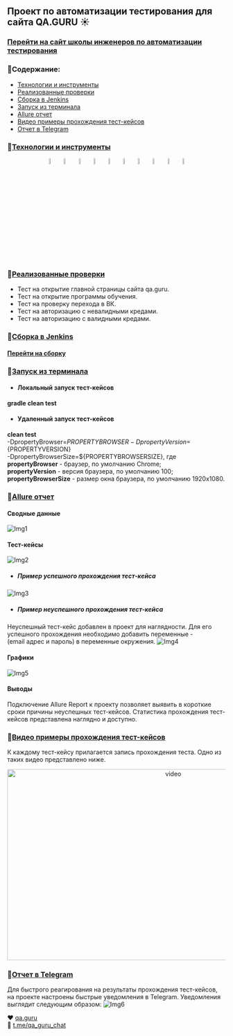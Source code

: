 
## Проект по автоматизации тестирования для сайта QA.GURU ☀️️

### <a target="_blank" href="https://qa.guru/">Перейти на сайт школы инженеров по автоматизации тестирования</a>

### 💎Содержание:

- <a href="#технологии-и-инструменты">Технологии и инструменты</a>
- <a href="#реализованные-проверки">Реализованные проверки</a>
- <a href="#сборка-в-jenkins">Сборка в Jenkins</a>
- <a href="#запуск-из-терминала">Запуск из терминала</a>
- <a href="#allure-отчет">Allure отчет</a>
- <a href="#видео-примеры-прохождения-тест-кейсов">Видео примеры прохождения тест-кейсов</a>
- <a href="#отчет-в-telegram">Отчет в Telegram</a>

### 💎[Технологии и инструменты](#технологии-и-инструменты)
<p align="center">
<img width="6%" title="IntelliJ IDEA" src="src/test/resources/images/logo/Intelij_IDEA.svg">
<img width="6%" title="Java" src="src/test/resources/images/logo/Java.svg">
<img width="6%" title="Selenide" src="src/test/resources/images/logo/Selenide.svg">
<img width="6%" title="Selenoid" src="src/test/resources/images/logo/Selenoid.svg">
<img width="6%" title="Allure Report" src="src/test/resources/images/logo/Allure_Report.svg">
<img width="6%" title="Gradle" src="src/test/resources/images/logo/Gradle.svg">
<img width="6%" title="JUnit5" src="src/test/resources/images/logo/JUnit5.svg">
<img width="6%" title="GitHub" src="src/test/resources/images/logo/GitHub.svg">
<img width="6%" title="Jenkins" src="src/test/resources/images/logo/Jenkins.svg">
<img width="6%" title="Telegram" src="src/test/resources/images/logo/Telegram.svg">
</p>

### 💎[Реализованные проверки](#реализованные-проверки)
* Тест на открытие главной страницы сайта qa.guru.
* Тест на открытие программы обучения.
* Тест на проверку перехода в ВК.
* Тест на авторизацию с невалидными кредами.
* Тест на авторизацию с валидными кредами.

### 💎[Сборка в Jenkins](#сборка-в-jenkins)
#### <a target="_blank" href="https://jenkins.autotests.cloud/job/qa.guru-hm13-smallProject/">Перейти на сборку</a>

### 💎[Запуск из терминала](#запуск-из-терминала)
* #### Локальный запуск тест-кейсов
**gradle clean test**

* #### Удаленный запуск тест-кейсов
**clean test**  
-DpropertyBrowser=${PROPERTYBROWSER}  
-DpropertyVersion=${PROPERTYVERSION}  
-DpropertyBrowserSize=${PROPERTYBROWSERSIZE}, где  
**propertyBrowser** - браузер, по умолчанию Chrome;  
**propertyVersion** - версия браузера, по умолчанию 100;  
**propertyBrowserSize** - размер окна браузера, по умолчанию 1920x1080.


### 💎[Allure отчет](#allure-отчет)
#### Сводные данные
![Img1](src/test/resources/images/logo/mainreport.jpg)

#### Тест-кейсы
![Img2](src/test/resources/images/logo/tests.jpg)

* ##### **Пример успешного прохождения тест-кейса**
![Img3](src/test/resources/images/logo/success.jpg)

* ##### **Пример неуспешного прохождения тест-кейса**
Неуспешный тест-кейс добавлен в проект для наглядности. Для его успешного прохождения необходимо добавить переменные -  
(email адрес и пароль) в переменные окружения.
![Img4](src/test/resources/images/logo/failed.jpg)

#### Графики
![Img5](src/test/resources/images/logo/graphs.jpg)

#### Выводы
Подключение Allure Report к проекту позволяет выявить в короткие сроки причины неуспешных тест-кейсов.
Статистика прохождения тест-кейсов представлена наглядно и доступно.

### 💎[Видео примеры прохождения тест-кейсов](#видео-примеры-прохождения-тест-кейсов)
К каждому тест-кейсу прилагается запись прохождения теста. Одно из таких видео представлено ниже.
<p align="center">
<img title="video1" src="src/test/resources/video1.gif" width="750" height="440"  alt="video">
</p>

### 💎[Отчет в Telegram](#отчет-в-telegram)
Для быстрого реагирования на результаты прохождения тест-кейсов, на проекте настроены быстрые уведомления в Telegram.
Уведомления выглядит следующим образом:
![Img6](src/test/resources/images/logo/tg.jpg)

❤️ <a target="_blank" href="https://qa.guru">qa.guru</a><br/>
💙 <a target="_blank" href="https://t.me/qa_guru_chat">t.me/qa_guru_chat</a>